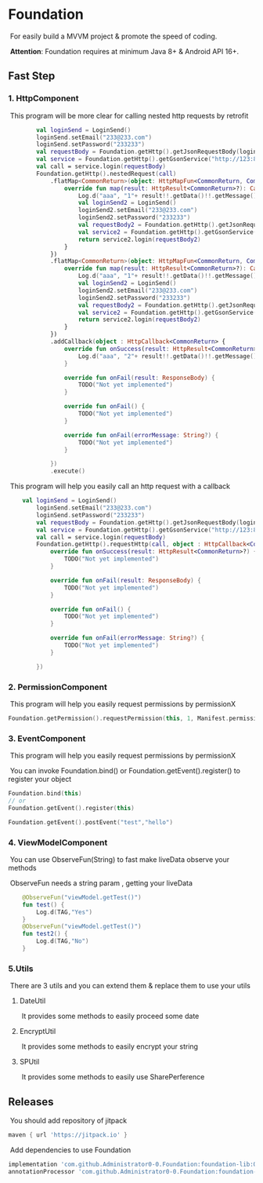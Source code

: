 # Foundation

​	For easily build a MVVM project & promote the speed of coding.

​	**Attention**: Foundation requires at minimum Java 8+ & Android API 16+.

## Fast Step

### 1. HttpComponent

​		This program will be more clear for calling nested http requests by retrofit

```kotlin
        val loginSend = LoginSend()
        loginSend.setEmail("233@233.com")
        loginSend.setPassword("233233")
        val requestBody = Foundation.getHttp().getJsonRequestBody(loginSend)
        val service = Foundation.getHttp().getGsonService("http://123:8000/", RetrofitService::class)
        val call = service.login(requestBody)
        Foundation.getHttp().nestedRequest(call)
            .flatMap<CommonReturn>(object: HttpMapFun<CommonReturn, CommonReturn> {
                override fun map(result: HttpResult<CommonReturn>?): Call<CommonReturn> {
                    Log.d("aaa", "1"+ result!!.getData()!!.getMessage())
                    val loginSend2 = LoginSend()
                    loginSend2.setEmail("233@233.com")
                    loginSend2.setPassword("233233")
                    val requestBody2 = Foundation.getHttp().getJsonRequestBody(loginSend2)
                    val service2 = Foundation.getHttp().getGsonService("http://123:8000/", RetrofitService::class)
                    return service2.login(requestBody2)
                }
            })
            .flatMap<CommonReturn>(object: HttpMapFun<CommonReturn, CommonReturn> {
                override fun map(result: HttpResult<CommonReturn>?): Call<CommonReturn> {
                    Log.d("aaa", "1"+ result!!.getData()!!.getMessage())
                    val loginSend2 = LoginSend()
                    loginSend2.setEmail("233@233.com")
                    loginSend2.setPassword("233233")
                    val requestBody2 = Foundation.getHttp().getJsonRequestBody(loginSend2)
                    val service2 = Foundation.getHttp().getGsonService("http://123:8000/", RetrofitService::class)
                    return service2.login(requestBody2)
                }
            })
            .addCallback(object : HttpCallback<CommonReturn> {
                override fun onSuccess(result: HttpResult<CommonReturn>?) {
                    Log.d("aaa", "2"+ result!!.getData()!!.getMessage())
                }

                override fun onFail(result: ResponseBody) {
                    TODO("Not yet implemented")
                }

                override fun onFail() {
                    TODO("Not yet implemented")
                }

                override fun onFail(errorMessage: String?) {
                    TODO("Not yet implemented")
                }

            })
            .execute()
```

​		This program will help you easily call an http request with a callback

```kotlin
	val loginSend = LoginSend()
        loginSend.setEmail("233@233.com")
        loginSend.setPassword("233233")
        val requestBody = Foundation.getHttp().getJsonRequestBody(loginSend)
        val service = Foundation.getHttp().getGsonService("http://123:8000/", RetrofitService::class)
        val call = service.login(requestBody)
        Foundation.getHttp().requestHttp(call, object : HttpCallback<CommonReturn> {
            override fun onSuccess(result: HttpResult<CommonReturn>?) {
                TODO("Not yet implemented")
            }

            override fun onFail(result: ResponseBody) {
                TODO("Not yet implemented")
            }

            override fun onFail() {
                TODO("Not yet implemented")
            }

            override fun onFail(errorMessage: String?) {
                TODO("Not yet implemented")
            }

        })
```

### 2. PermissionComponent

​			This program will help you easily request permissions by permissionX

```kotlin
Foundation.getPermission().requestPermission(this, 1, Manifest.permission.WRITE_EXTERNAL_STORAGE)
```

### 3. EventComponent

​			This program will help you easily request permissions by permissionX

​			You can invoke Foundation.bind() or Foundation.getEvent().register() to register your object

```kotlin
Foundation.bind(this)
// or
Foundation.getEvent().register(this)

Foundation.getEvent().postEvent("test","hello")
```

### 4. ViewModelComponent

​		You can use ObserveFun(String) to fast make liveData observe your methods

​		ObserveFun needs a string param , getting your liveData 

```kotlin
    @ObserveFun("viewModel.getTest()")
    fun test() {
        Log.d(TAG,"Yes")
    }
    @ObserveFun("viewModel.getTest()")
    fun test2() {
        Log.d(TAG,"No")
    }
```

### 5.Utils

​		There are 3 utils and you can extend them & replace them to use your utils

  1. DateUtil

     ​	It provides some methods to easily proceed some date

  2. EncryptUtil

     ​	It provides some methods to easily encrypt your string

  3. SPUtil

     ​	It provides some methods to easily use SharePerference

## Releases

​	You should add repository of jitpack

```groovy
maven { url 'https://jitpack.io' }
```

​	Add dependencies to use Foundation

```groovy
implementation 'com.github.Administrator0-0.Foundation:foundation-lib:0.01'
annotationProcessor 'com.github.Administrator0-0.Foundation:foundation-processor:0.01'
```

